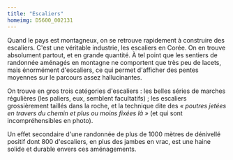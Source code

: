 ```yaml
---
title: "Escaliers"
homeimg: D5600_002131
---
```

Quand le pays est montagneux, on se retrouve rapidement à construire des escaliers. C'est une véritable industrie, les
escaliers en Corée. On en trouve absolument partout, et en grande quantité. À tel point que les sentiers de randonnée
aménagés en montagne ne comportent que très peu de lacets, mais énormément d'escaliers, ce qui permet d'afficher des
pentes moyennes sur le parcours assez hallucinantes.

On trouve en gros trois catégories d'escaliers : les belles séries de marches régulières (les paliers, eux, semblent
facultatifs) ; les escaliers grossièrement taillés dans la roche, et la technique dite des _« poutres jetées en travers
du chemin et plus ou moins fixées là »_ (et qui sont incompréhensibles en photo).

Un effet secondaire d'une randonnée de plus de 1000 mètres de dénivellé positif dont 800 d'escaliers, en plus des jambes
en vrac, est une haine solide et durable envers ces aménagements.